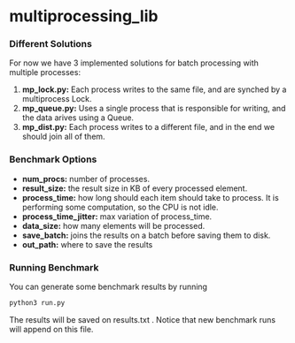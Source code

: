 # multiprocessing_lib

### Different Solutions

For now we have 3 implemented solutions for batch processing with multiple processes:
1. **mp_lock.py:** Each process writes to the same file, and are synched by a multiprocess Lock.
2. **mp_queue.py:** Uses a single process that is responsible for writing, and the data arives using a Queue.
3. **mp_dist.py:** Each process writes to a different file, and in the end we should join all of them.

### Benchmark Options
- **num_procs:** number of processes.
- **result_size:** the result size in KB of every processed element.
- **process_time:** how long should each item should take to process. It is performing some computation, so the CPU is not idle.
- **process_time_jitter:** max variation of process_time.
- **data_size:** how many elements will be processed.
- **save_batch:** joins the results on a batch before saving them to disk.
- **out_path:** where to save the results

### Running Benchmark

You can generate some benchmark results by running
```sh
python3 run.py
```
The results will be saved on results.txt . Notice that new benchmark runs will append on this file.
